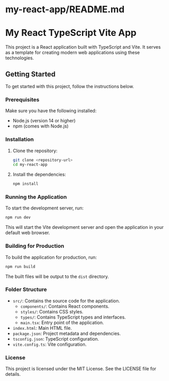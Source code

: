 # my-react-app/README.md

# My React TypeScript Vite App

This project is a React application built with TypeScript and Vite. It serves as a template for creating modern web applications using these technologies.

## Getting Started

To get started with this project, follow the instructions below.

### Prerequisites

Make sure you have the following installed:

- Node.js (version 14 or higher)
- npm (comes with Node.js)

### Installation

1. Clone the repository:

   ```bash
   git clone <repository-url>
   cd my-react-app
   ```

2. Install the dependencies:

   ```bash
   npm install
   ```

### Running the Application

To start the development server, run:

```bash
npm run dev
```

This will start the Vite development server and open the application in your default web browser.

### Building for Production

To build the application for production, run:

```bash
npm run build
```

The built files will be output to the `dist` directory.

### Folder Structure

- `src/`: Contains the source code for the application.
  - `components/`: Contains React components.
  - `styles/`: Contains CSS styles.
  - `types/`: Contains TypeScript types and interfaces.
  - `main.tsx`: Entry point of the application.
- `index.html`: Main HTML file.
- `package.json`: Project metadata and dependencies.
- `tsconfig.json`: TypeScript configuration.
- `vite.config.ts`: Vite configuration.

### License

This project is licensed under the MIT License. See the LICENSE file for details.